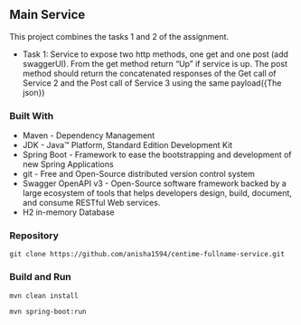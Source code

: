 Main Service
-
This project combines the tasks 1 and 2 of the assignment.

* Task 1: Service to expose two http methods, one get and one post (add swaggerUI). From the get method return “Up” if service is up. The post method should return the concatenated responses of the Get call of Service 2 and the Post call of Service 3 using the same payload({The json})

### Built With
* Maven - Dependency Management
* JDK - Java™ Platform, Standard Edition Development Kit
* Spring Boot - Framework to ease the bootstrapping and development of new Spring Applications
* git - Free and Open-Source distributed version control system
* Swagger OpenAPI v3 - Open-Source software framework backed by a large ecosystem of tools that helps developers design, build, document, and consume RESTful Web services.
* H2 in-memory Database

### Repository

```
git clone https://github.com/anisha1594/centime-fullname-service.git
```

### Build and Run

```
mvn clean install
```
```
mvn spring-boot:run
```
